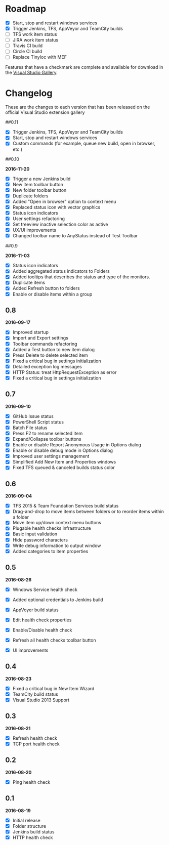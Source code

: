 # Roadmap

- [x] Start, stop and restart windows services
- [x] Trigger Jenkins, TFS, AppVeyor and TeamCity builds
- [ ] TFS work item status
- [ ] JIRA work item status
- [ ] Travis CI build
- [ ] Circle CI build
- [ ] Replace TinyIoc with MEF

Features that have a checkmark are complete and available for
download in the
[Visual Studio Gallery](https://visualstudiogallery.msdn.microsoft.com/d2262fef-aeca-45dd-9c8c-87c290ee4eb0).

# Changelog

These are the changes to each version that has been released
on the official Visual Studio extension gallery

##0.11

- [x] Trigger Jenkins, TFS, AppVeyor and TeamCity builds
- [x] Start, stop and restart windows services
- [x] Custom commands (for example, queue new build, open in browser, etc.)

##0.10

**2016-11-20**

- [x] Trigger a new Jenkins build
- [x] New item toolbar button
- [x] New folder toolbar button
- [x] Duplicate folders
- [x] Added "Open in browser" option to context menu
- [x] Replaced status icon with vector graphics
- [x] Status icon indicators
- [x] User settings refactoring
- [x] Set treeview inactive selection color as active
- [x] UX/UI improvements
- [x] Changed toolbar name to AnyStatus instead of Test Toolbar

##0.9

**2016-11-03**

- [x] Status icon indicators
- [x] Added aggregated status indicators to Folders
- [x] Added tooltips that describes the status and type of the monitors.
- [x] Duplicate items
- [x] Added Refresh button to folders
- [x] Enable or disable items within a group

## 0.8

**2016-09-17**

- [x] Improved startup
- [x] Import and Export settings
- [x] Toolbar commands refactoring
- [x] Added a Test button to new item dialog
- [x] Press Delete to delete selected item
- [x] Fixed a critical bug in settings initialization
- [x] Detailed exception log messages
- [x] HTTP Status: treat HttpRequestException as error
- [x] Fixed a critical bug in settings initialization

## 0.7

**2016-09-10**

- [x] GitHub Issue status
- [x] PowerShell Script status
- [x] Batch File status
- [x] Press F2 to rename selected item
- [x] Expand/Collapse toolbar buttons
- [x] Enable or disable Report Anonymous Usage in Options dialog
- [x] Enable or disable debug mode in Options dialog
- [x] Improved user settings management
- [x] Simplified Add New Item and Properties windows
- [x] Fixed TFS queued & canceled builds status color

## 0.6

**2016-09-04**

- [x] TFS 2015 & Team Foundation Services build status
- [x] Drag-and-drop to move items between folders or to reorder items within a folder
- [x] Move item up/down context menu buttons
- [x] Plugable health checks infrastructure
- [x] Basic input validation
- [x] Hide password characters
- [x] Write debug information to output window
- [x] Added categories to item properties

## 0.5

**2016-08-26**

- [x] Windows Service health check
- [x] Added optional credentials to Jenkins build
- [x] AppVoyer build status
- [x] Edit health check properties
- [x] Enable/Disable health check
- [x] Refresh all health checks toolbar button
- [x] UI improvements


## 0.4

**2016-08-23**

- [x] Fixed a critical bug in New Item Wizard
- [x] TeamCity build status
- [x] Visual Studio 2013 Support

## 0.3

**2016-08-21**

- [x] Refresh health check
- [x] TCP port health check

## 0.2

**2016-08-20**

- [x] Ping health check

## 0.1

**2016-08-19**

- [x] Initial release
- [x] Folder structure
- [x] Jenkins build status
- [x] HTTP health check
